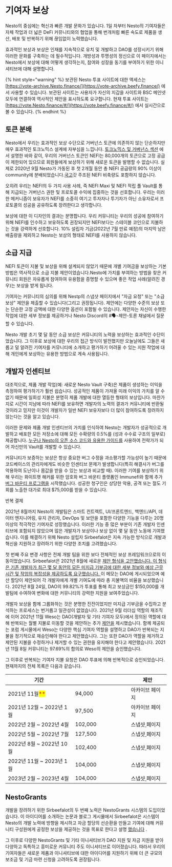 # 기여자 보상

Nesto의 중심에는 혁신과 빠른 개발 문화가 있습니다. 1일 차부터 Nesto의 기여자들은 자체 작업과 더 넓은 DeFi 커뮤니티와의 협업을 통해 번개처럼 빠른 속도로 제품을 생산, 배포 및 반복하기 위해 끊임없이 노력했습니다.

효과적인 보상과 보상은 인재를 지속적으로 유치 및 개발하고 DAO를 성장시키기 위해 이러한 문화를 구축하는 데 필수적입니다. 개방성과 투명성의 정신으로 이 페이지에서는 Nesto에서 보상에 대해 어떻게 생각하는지, 참여와 성장을 동기를 부여하기 위한 이니셔티브에 대해 설명합니다.

{% hint style="warning" %}
보관된 Nesto 투표 사이트에 대한 액세스는 [https://vote-archive.Nesto.finance/](https://vote-archive.beefy.finance/) 에서 사용할 수 있습니다. 보관된 사이트는 사용자가 자신의 지갑을 사이트와 BSC 메인넷 모두에 연결하여 역사적인 제안을 표시하도록 요구합니다. 현재 투표 사이트는 [https://vote.Nesto.finance/#/](https://vote.beefy.finance/#/) 에서 실시간으로 볼 수 있습니다.
{% endhint %}

## 토큰 분배

Nesto에서 우리는 효과적인 보상 수단으로 거버넌스 토큰에 의존하지 않는 단순하지만 매우 효과적인 토크노믹스 설계에 자부심을 느낍니다. [토크노믹스 및 거버넌스 섹션](https://docs.beefy.finance/ecosystem/bifi-token/tokenomics-and-governance) 에서 설명한 바와 같이, 우리의 거버넌스 토큰인 NEFI는 80,000개의 토큰으로 고정 공급이 제한되어 있으므로 회원들에게 보상하기 위해 새로운 토큰을 발행할 수 없습니다. 실제로 2020년 9월 Nesto가 가동된 후 첫 2개월 동안 총 NEFI 공급량의 90% 이상이 community에 분배되었습니다.[국고](https://docs.beefy.finance/community-governance/treasury)갓 주조된 NEFI 비축량도 포함하지 않습니다.

오히려 우리는 NEFI의 두 가지 사용 사례, 즉 NEFI Maxi 및 NEFI 적립 풀 Vault를 통해 지급되는 거버넌스 권한 및 프로토콜 수익에 집중하는 것을 선호합니다. 우리는 이러한 메커니즘이 보유자가 NEFI를 소중히 여기고 투자자나 투기자가 아닌 소유자로서 프로토콜의 성공을 공유하도록 장려한다고 생각합니다.

보상에 대한 이 디자인의 결과는 분명합니다. 우리 커뮤니티는 우리의 성공에 참여하기 위해 NEFI를 인수하고 보유하도록 권장되지만 NEFI보다는 스테이블 코인으로 지불하는 것을 강력하게 선호합니다. 10% 설립자 기금(2022년 7월 만료 예정)의 마지막 남은 배출량을 제외하고 Nesto는 보상의 형태로 NEFI를 사용하지 않습니다.

## 소급 지급

NEFI 토큰이 지불 및 보상을 위해 설계되지 않았기 때문에 개별 기여금을 보상하는 기본 방법은 역사적으로 소급 지불 제안이었습니다.Nesto에 가치를 부여하는 방법을 찾은 커뮤니티 회원은 자유롭게 참여하여 유용함을 증명할 수 있으며 좋은 작업 사례(알려진 경우)는 보상을 받게 됩니다.

기여자는 커뮤니티의 심의를 위해 Nestp의 스냅샷 페이지에서 "자금 요청" 또는 "소급 보상" 제안을 제출할 수 있습니다(그리고 권장됩니다). 제안에는 다양한 수준의 보상 또는 단순한 고정 금액에 대한 다양한 옵션이 포함될 수 있습니다. 제안자는 자신이 수행한 작업에 대한 세부 정보를 제공하거나 Nesto Discord의 #🗣-제안-토론 채널에서 질문할 수 있습니다.

Nesto 개발 초기 몇 달 동안 소급 보상은 커뮤니티의 노력을 보상하는 효과적인 수단이었습니다. 그 이후로 보상에 대한 우리의 접근 방식이 발전했지만 오늘날에도 그들은 새롭고 덜 알려진 기여자를 커뮤니티에 소개하고 평가하기 어려울 수 있는 지원 작업에 대해 개인에게 보상하는 유용한 방법으로 계속 사용됩니다.

## 개발자 인센티브

대조적으로, 제품 개발 작업(예: 새로운 Nesto Vault 구축)은 제품이 생성하는 이익을 측정하여 평가하기가 훨씬 쉽습니다. 성공적인 제품이 가져올 미래 이익의 가치를 알 수 없기 때문에 일회성 지불은 분명히 제품 개발에 대한 열등한 형태의 보상입니다. 마찬가지로 시간이 지남에 따라 NEFI를 보유하면 개발자의 노력의 결과가 커뮤니티에 반환될 것이라고 믿지만 이것이 개발자가 일반 NEFI 보유자보다 더 많이 참여하도록 장려하지 않는다는 것을 알고 있습니다.

이러한 문제와 제품 개발 인센티브의 가치를 인식하여 Nesto는 개발자가 성공적으로 개발하고 배포한 모든 저장소에 대해 모든 수확량의 0.5%를 (성과 수수료 구조의 일부로) 제공합니다. [누구나 Nesto의 오픈 소스 코드와 유용한 가이드를](https://github.com/beefyfinance/beefy-contracts/blob/master/tutorials/deploy-pancakeswap-vault.md#setting-up-a-development-environment) 사용하여 전략가가 되어 자신만의 Vault를 개발할 수 있습니다.

커뮤니티가 보증하는 보상은 항상 중요한 버그 수정을 과소평가할 가능성이 높기 때문에 코드베이스의 관리자에게도 비슷한 인센티브 문제가 발생합니다(특히 해결사가 버그를 악용하여 도난이나 몸값을 받을 수 있는 보상과 비교할 때). 이러한 기여를 보상하기 위해 우리는 화이트햇 해커를 위한 암호화 버그 바운티 플랫폼인 Immunefi와 함께 추가 [버그 바운티 프로그램을](https://immunefi.com/bounty/beefyfinance/) 시작했습니다. 성공한 청구인은 상당한 악용, 공격 또는 절도 기회를 노출한 대가로 최대 $75,000를 받을 수 있습니다.

반복 결제

2021년 8월까지 Nesto의 개발팀은 스마트 컨트렉트, UI/프론트엔드, 백엔드/API, 데이터 엔지니어링, 유지 관리자, DevOps 및 보안을 포함한 다양한 기능을 다루는 20명 이상의 적극적인 기여자로 성장했습니다. 이러한 기능 중 많은 부분이 기존 개발자 인센티브에 포함되지 않았으며 많은 개발자가 보상이나 보상 없이 몇 달 동안 노동에 기여했습니다. 이를 해결하기 위해 Nesto 설립자 Sirbeefalot은 지속 가능한 방식으로 개발과 혁신을 지원하고 장려하기 위한 다양한 조치를 고려했습니다.

첫 번째 주요 변경 사항은 전체 개발 팀을 위한 보다 전체적인 보상 프레임워크으로의 이동이었습니다. Sirbeefalot은 2021년 8월에 새로운 [제안 형식을 고안했습니다. 이 형식은 기존 개발자가 최근 몇 달 동안의 모든 미지급 기부금에 대한 세부 정보와 예상 근무 시간 및 작업의 복잡성을 제공하도록 요구했습니다. ](https://vote-archive.beefy.finance/#/beefy/proposal/Qman1BHs6Po497hf14pBXhC3AxTov3nHdmnMG6H2EcESV6)이 메모는 DAO에 게시되었으며 예산 할당이 제안되어 각 개발자에게 개별 기여도에 따라 총 지불액의 비율을 보상했습니다. 2021년 8월 24일, DAO의 99.82%가 투표를 통해 최고 보상금인 $150,000를 개발팀에 수여하여 변화에 대한 커뮤니티의 강력한 지원을 보여주었습니다.

개발자 보상을 함께 그룹화하는 것은 분명한 진전이었지만 미지급 기부금을 수집하고 분석하는 프로세스는 번거롭고 일관성이 없었습니다. 2021년 9월 리더십 역할의 재조직에 이어 2021년 11월 Weso는 DAO(개발자 및 기타 기여자 모두)에서 정의된 역할에 대해 반복되는 월별 지불로 이동할 것을 제안하는 추가 [제안을](https://vote-archive.beefy.finance/#/beefy/proposal/QmVjSv8e7ApJ9wYggxoLkJLNywZ8ru3XNnaNUxErY8LVsp) 제시했습니다. 함께 제공되는 포럼 게시물에서 Weso는 다양한 핵심 기여자 역할을 설명하고 DAO가 반복되는 지불을 정기적으로 재승인해야 한다고 제안했습니다. 그는 또한 DAO가 역할을 제거하고 제안된 지불을 수정하거나 제거할 수 있는 권한을 유지해야 한다고 제안했습니다. 2021년 11월 8일 커뮤니티는 97.69%의 합의로 Weso의 제안을 승인했습니다.

그 이후로 반복되는 기여자 지불 요청은 DAO 투표에 의해 반복적으로 승인되었습니다. 현재까지의 전체 목록은 다음과 같습니다.

<table><thead><tr><th>기간</th><th width="158.33333333333331"></th><th>제안</th></tr></thead><tbody><tr><td>2021년 11월<mark style="color:red;">**</mark></td><td>94,000</td><td>아카이브 페이지</td></tr><tr><td>2021년 12월 ~ 2022년 1월</td><td>97,500</td><td>아카이브 페이지</td></tr><tr><td>2022년 2월 ~ 2022년 4월</td><td>102,000</td><td>스냅샷<a href="https://snapshot.org/#/beefydao.eth/proposal/QmbM3gLpX7KtWecTgeLGaKHm9mVj3vQFQ5Quu1TkigDw19"> </a>페이지</td></tr><tr><td>2022년 5월 ~ 2022년 7월</td><td>127,500</td><td>스냅샷<a href="https://snapshot.org/#/beefydao.eth/proposal/QmbM3gLpX7KtWecTgeLGaKHm9mVj3vQFQ5Quu1TkigDw19"> </a>페이지</td></tr><tr><td>2022년 8월 ~ 2022년 10월</td><td>102,400</td><td>스냅샷<a href="https://snapshot.org/#/beefydao.eth/proposal/QmbM3gLpX7KtWecTgeLGaKHm9mVj3vQFQ5Quu1TkigDw19"> </a>페이지</td></tr><tr><td>2022년 11월 ~ 2023년 1월</td><td>104,000</td><td>스냅샷<a href="https://snapshot.org/#/beefydao.eth/proposal/QmbM3gLpX7KtWecTgeLGaKHm9mVj3vQFQ5Quu1TkigDw19"> </a>페이지</td></tr><tr><td>2023년 2월 ~ 2023년 4월</td><td>104,000</td><td>스냅샷<a href="https://snapshot.org/#/beefydao.eth/proposal/QmbM3gLpX7KtWecTgeLGaKHm9mVj3vQFQ5Quu1TkigDw19"> </a>페이지</td></tr></tbody></table>

## NestoGrants

개발을 장려하기 위한 Sirbeefalot의 두 번째 노력은 NestoGrants 시스템의 도입이었습니다. 이 아이디어를 소개하는 논문과 블로그 게시물에서 Sirbeefalot은 시스템이 Nesto의 개발 노력에 방향을 제시하고 자금 할당의 선순환을 만들고 기여에 대해 커뮤니티 구성원에게 공정한 보상을 제공하는 것을 목표로 한다고 설명 [했습니다](https://docs.google.com/document/d/1hBnQcbxkRvhmHASqivI3g8rBS\_4m4mmTaT\_jW4VjE7c/edit) .

그 이후로 다양한 NestoGrants 및 기타 이니셔티브가 DAO 지원 및 자금 지원을 받아 다양하고 독특하고 흥미로운 커뮤니티 주도 이니셔티브로 이어졌습니다. 따라서 우리의 기여자들은 새로운 제품과 이니셔티브에 대한 아이디어를 지원하기 위해 더 큰 규모의 보조금 및 기금 마련 신청을 고려하도록 권장됩니다.
